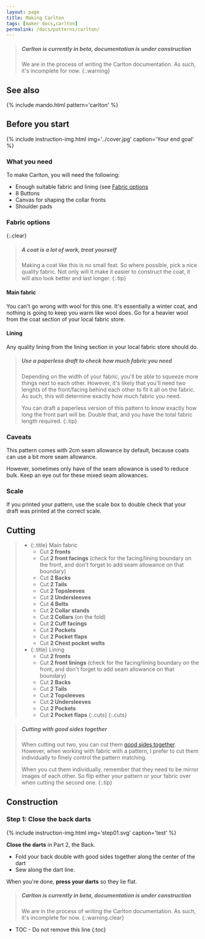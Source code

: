 ```yaml
---
layout: page
title: Making Carlton
tags: [maker docs,carlton]
permalink: /docs/patterns/carlton/
---
```

> ##### Carlton is currently in beta, documentation is under construction
>
> We are in the process of writing the Carlton documentation. As such, it's incomplete for now.
{:.warning}

## See also
{% include mando.html pattern='carlton' %}

## Before you start
{% include instruction-img.html img='../cover.jpg' caption='Your end goal' %}
### What you need

To make Carlton, you will need the following:

 - Enough suitable fabric and lining (see [Fabric options](#fabric-options)
 - 8 Buttons
 - Canvas for shaping the collar fronts
 - Shoulder pads


### Fabric options
{:.clear}

> ##### A coat is a lot of work, treat yourself
>
> Making a coat like this is no small feat. So where possible, pick a nice quality fabric.
> Not only will it make it easier to construct the coat, it will also look better and last longer.
{:.tip}

#### Main fabric
You can't go wrong with wool for this one. It's essentially a winter coat, and nothing is going to keep you warm like wool does.
Go for a heavier wool from the coat section of your local fabric store. 

#### Lining
Any quality lining from the lining section in your local fabric store should do.


> ##### Use a paperless draft to check how much fabric you need
>
> Depending on the width of your fabric, you'll be able to squeeze more things next to each other.
> However, it's likely that you'll need two lenghts of the front/facing behind each other to fit it all on the fabric.
> As such, this will determine exactly how much fabric you need.
>
> You can draft a paperless version of this pattern to know exactly how long the front part will be.
> Double that, and you have the total fabric length required.
{:.tip}

### Caveats
This pattern comes with 2cm seam allowance by default, because coats can use a bit more seam allowance.

However, sometimes only have of the seam allowance is used to reduce bulk.
Keep an eye out for these mixed seam allowances.

### Scale

If you printed your pattern, use the scale box to double check that your draft was printed at the correct scale.

## Cutting

> - {:.title} Main fabric
>   - Cut **2 fronts**
>   - Cut **2 front facings** (check for the facing/lining boundary on the front, and don't forget to add seam allowance on that boundary)
>   - Cut **2 Backs**
>   - Cut **2 Tails**
>   - Cut **2 Topsleeves**
>   - Cut **2 Undersleeves**
>   - Cut **4 Belts**
>   - Cut **2 Collar stands**
>   - Cut **2 Collars** (on the fold)
>   - Cut **2 Cuff facings**
>   - Cut **2 Pockets**
>   - Cut **2 Pocket flaps**
>   - Cut **2 Chest pocket welts**
> - {:.title} Lining
>   - Cut **2 fronts**
>   - Cut **2 front linings** (check for the facing/lining boundary on the front, and don't forget to add seam allowance on that boundary)
>   - Cut **2 Backs**
>   - Cut **2 Tails**
>   - Cut **2 Topsleeves**
>   - Cut **2 Undersleeves**
>   - Cut **2 Pockets**
>   - Cut **2 Pocket flaps**
> {:.cuts}
{:.cuts}

> ##### Cutting *with good sides together*
> When cutting out two, you can cut them [good sides together](/docs/sewing/good-sides-together).
> However, when working with fabric with a pattern, I prefer to cut them individually to finely control the pattern matching.
>
> When you cut them individually, remember that they need to be mirror images of each other. So flip either your pattern or your fabric over when cutting the second one.
{:.tip}

## Construction

### Step 1: Close the back darts
{% include instruction-img.html img='step01.svg' caption='test' %}

**Close the darts** in Part 2, the Back. 

 - Fold your back double with good sides together along the center of the dart
 - Sew along the dart line.

When you're done, **press your darts** so they lie flat.





> ##### Carlton is currently in beta, documentation is under construction
>
> We are in the process of writing the Carlton documentation. As such, it's incomplete for now.
{:.warning.clear}


* TOC - Do not remove this line
{:toc}

